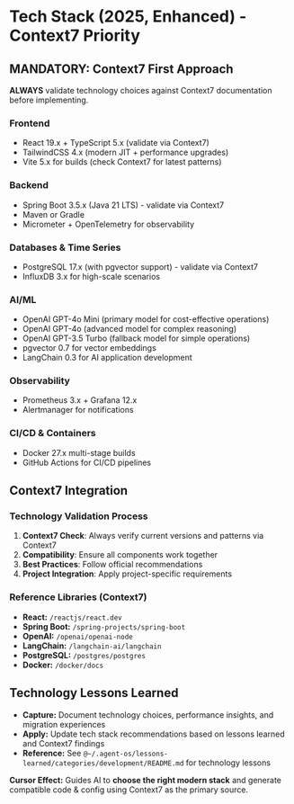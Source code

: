# Tech Stack (2025, Enhanced) - Context7 Priority

## MANDATORY: Context7 First Approach

**ALWAYS** validate technology choices against Context7 documentation before implementing.

### Frontend
- React 19.x + TypeScript 5.x (validate via Context7)
- TailwindCSS 4.x (modern JIT + performance upgrades)
- Vite 5.x for builds (check Context7 for latest patterns)

### Backend
- Spring Boot 3.5.x (Java 21 LTS) - validate via Context7
- Maven or Gradle
- Micrometer + OpenTelemetry for observability

### Databases & Time Series
- PostgreSQL 17.x (with pgvector support) - validate via Context7
- InfluxDB 3.x for high-scale scenarios

### AI/ML
- OpenAI GPT-4o Mini (primary model for cost-effective operations)
- OpenAI GPT-4o (advanced model for complex reasoning)
- OpenAI GPT-3.5 Turbo (fallback model for simple operations)
- pgvector 0.7 for vector embeddings
- LangChain 0.3 for AI application development

### Observability
- Prometheus 3.x + Grafana 12.x
- Alertmanager for notifications

### CI/CD & Containers
- Docker 27.x multi-stage builds
- GitHub Actions for CI/CD pipelines

## Context7 Integration

### Technology Validation Process
1. **Context7 Check**: Always verify current versions and patterns via Context7
2. **Compatibility**: Ensure all components work together
3. **Best Practices**: Follow official recommendations
4. **Project Integration**: Apply project-specific requirements

### Reference Libraries (Context7)
- **React:** `/reactjs/react.dev`
- **Spring Boot:** `/spring-projects/spring-boot`
- **OpenAI:** `/openai/openai-node`
- **LangChain:** `/langchain-ai/langchain`
- **PostgreSQL:** `/postgres/postgres`
- **Docker:** `/docker/docs`

## Technology Lessons Learned
- **Capture:** Document technology choices, performance insights, and migration experiences
- **Apply:** Update tech stack recommendations based on lessons learned and Context7 findings
- **Reference:** See `@~/.agent-os/lessons-learned/categories/development/README.md` for technology lessons

**Cursor Effect:** Guides AI to **choose the right modern stack** and generate compatible code & config using Context7 as the primary source.
